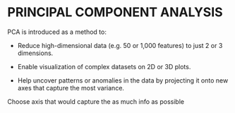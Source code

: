 # PRINCIPAL COMPONENT ANALYSIS
PCA is introduced as a method to:

* Reduce high-dimensional data (e.g. 50 or 1,000 features) to just 2 or 3 dimensions.

* Enable visualization of complex datasets on 2D or 3D plots.

* Help uncover patterns or anomalies in the data by projecting it onto new axes that capture the most variance.

Choose axis that would capture the as much info as possible